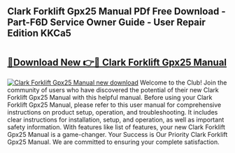 ## Clark Forklift Gpx25 Manual PDf Free Download - Part-F6D Service Owner Guide - User Repair Edition KKCa5

# <h2><a href="http://bc52173.oget.top/?id=Clark+Forklift+Gpx25+Manual">🔗Download New 👉🔴 Clark Forklift Gpx25 Manual</a></h2>

[![Clark Forklift Gpx25 Manual new download](https://i.imgur.com/5g1atiW.png)](http://bc52173.oget.top/?id=Clark+Forklift+Gpx25+Manual)
Welcome to the Club! Join the community of users who have discovered the potential of their new Clark Forklift Gpx25 Manual with this helpful manual. Before using your Clark Forklift Gpx25 Manual, please refer to this user manual for comprehensive instructions on product setup, operation, and troubleshooting. It includes clear instructions for installation, setup, and operation, as well as important safety information. With features like list of features, your new Clark Forklift Gpx25 Manual is a game-changer. Your Success is Our Priority Clark Forklift Gpx25 Manual. We are committed to ensuring your complete satisfaction.
